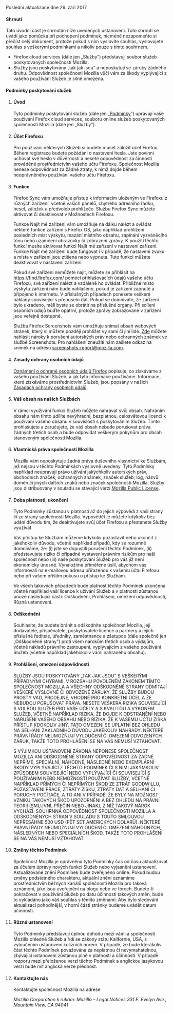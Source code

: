 Poslední aktualizace dne 26. září 2017

#### Shrnutí

Tato úvodní část je shrnutím níže uvedených ustanovení. Toto shrnutí se uvádí jako pomůcka při pochopení podmínek, nicméně nezapomeňte si přečíst celý dokument, protože pokud s ním vyslovíte souhlas, vyslovujete souhlas s veškerými podmínkami a nikoliv pouze s tímto souhrnem.

- Firefox cloud services (dále jen „Služby”) představují soubor služeb poskytovaných společností Mozilla.
- Služby jsou poskytovány „tak jak jsou” a neposkytují se záruky žádného druhu. Odpovědnost společnosti Mozilla vůči vám za škody vyplývající z vašeho používání Služeb je silně omezena.

#### Podmínky poskytování služeb

1. #### Úvod

    Tyto podmínky poskytování služeb (dále jen „<u>Podmínky</u>”) upravují vaše používání Firefox cloud services, souboru online služeb poskytovaných společností Mozilla (dále jen „Služby”).

2. #### Účet Firefoxu

    Pro používání některých Služeb si budete muset založit účet Firefox. Během registrace budete požádáni o nastavení hesla. Jste povinni uchovat své heslo v důvěrnosti a nesete odpovědnost za činnosti prováděné prostřednictvím vašeho účtu Firefoxu. Společnost Mozilla nenese odpovědnost za žádné ztráty, k nimž dojde během neoprávněného používání vašeho účtu Firefoxu.

3. #### Funkce

    Firefox Sync vám umožňuje přístup k informacím uloženým ve Firefoxu z různých zařízení, včetně vašich panelů, chytrého adresního řádku, hesel, záložek a předvoleb prohlížeče. Službu Firefox Sync můžete aktivovat či deaktivovat v Možnostech Firefoxu.

    Funkce Najít mé zařízení vám umožňuje na dálku nalézt a ovládat některé funkce zařízení s Firefox OS, jako například prohlížení posledních míst výskytu, mazání místního obsahu, zapínání vyzváněcího tónu nebo uzamčení obrazovky či zobrazení zprávy. K použití těchto funkcí musíte aktivovat funkci Najít mé zařízení v nastavení zařízení. Funkce Najít mé zařízení bude fungovat i v případě, že nastavení zvuku a místa v zařízení jsou ztišena nebo vypnuta. Tuto funkci můžete deaktivovat v nastavení zařízení.

    Pokud své zařízení nemůžete najít, můžete se přihlásit na https://find.firefox.com/ pomocí přihlašovacích údajů vašeho účtu Firefoxu, své zařízení nalézt a vzdáleně ho ovládat. Přibližné místo výskytu zařízení nám bude nahlášeno, pokud je zařízení zapnuté a připojeno k internetu. V příslušných případech ponesete veškeré náklady související s přenosem dat. Pokud se domníváte, že zařízení bylo ukradeno, měli byste se obrátit na příslušné orgány. Při sdílení osobních údajů buďte opatrní, protože zprávy zobrazované v zařízení jsou veřejně dostupné.

    Služba Firefox Screenshots vám umožňuje snímat obsah webových stránek, který si můžete později prohlížet vy sami či jiní lidé. [Zde](https://www.mozilla.org/about/legal/report-infringement/) můžete nahlásit nároky k porušení autorských práv nebo ochranných známek ve službě Screenshots. Pro nahlášení zneužití nám zašlete odkaz na snímek na adresu screenshots-report@mozilla.com.

4. #### Zásady ochrany osobních údajů

    [Oznámení o ochraně osobních údajů Firefox](https://www.mozilla.org/privacy/firefox/) popisuje, co získáváme z vašeho používání Služeb, a jak tyto informace používáme. Informace, které získáváme prostřednictvím Služeb, jsou popsány v našich [Zásadách ochrany osobních údajů](https://www.mozilla.org/privacy/).

5. #### Váš obsah na našich Službách

    V rámci využívání funkcí Služeb můžete nahrávat svůj obsah. Nahráním obsahu nám tímto udílíte nevýhradní, bezplatnou, celosvětovou licenci k používání vašeho obsahu v souvislosti s poskytováním Služeb. Tímto prohlašujete a zaručujete, že váš obsah nebude porušovat práva žádných třetích osob a bude odpovídat veškerým pokynům pro obsah stanoveným společností Mozilla.

6. #### Vlastnická práva společnosti Mozilla

    Mozilla vám neposkytuje žádná práva duševního vlastnictví ke Službám, jež nejsou v těchto Podmínkách výslovně uvedeny. Tyto Podmínky například neupravují právo užívání jakýchkoliv autorských práv, obchodních značek, ochranných známek, značek služeb, log, názvů domén či jiných dalších znaků nebo značek společnosti Mozilla. Služby jsou distribuovány v souladu se stávající verzí [Mozilla Public License](https://www.mozilla.org/MPL/).

7. #### Doba platnosti, ukončení

    Tyto Podmínky zůstanou v platnosti až do jejich výpovědi z vaší strany či ze strany společnosti Mozilla. Vypovědět je můžete kdykoliv bez udání důvodu tím, že deaktivujete svůj účet Firefoxu a přestanete Služby využívat.

    Váš přístup ke Službám můžeme kdykoliv pozastavit nebo ukončit z jakéhokoliv důvodu, včetně například případů, kdy se rozumně domníváme, že: (i) jste se dopustili porušení těchto Podmínek, (ii) představujete riziko či případné vystavení právním rizikům pro naši společnost nebo (iii) naše poskytování Služeb pro vás již není ekonomicky únosné. Vynaložíme přiměřené úsilí, abychom vás informovali na e-mailovou adresu přiřazenou k vašemu účtu Firefoxu nebo při vašem příštím pokusu o přístup ke Službám.

    Ve všech takových případech bude platnost těchto Podmínek ukončena včetně například vaší licence k užívání Služeb a v platnosti zůstanou pouze následující části: Odškodnění, Prohlášení, omezení odpovědnosti, Různá ustanovení.

8. #### Odškodnění

    Souhlasíte, že budete bránit a odškodníte společnost Mozilla, její dodavatele, přispěvatele, poskytovatele licence a partnery a jejich příslušné ředitele, úředníky, zaměstnance a zástupce (dále společně jen „Odškodněné strany”) proti všem nárokům třetích osob a výdajům, včetně nákladů právního zastoupení, vyplývajícím z vašeho používání Služeb (včetně například jakéhokoliv vámi nahraného obsahu).

9. #### Prohlášení, omezení odpovědnosti

    SLUŽBY JSOU POSKYTOVÁNY „TAK JAK JSOU” S VEŠKERÝMI PŘÍPADNÝMI CHYBAMI. V ROZSAHU POVOLENÉM ZÁKONEM TÍMTO SPOLEČNOST MOZILLA A VŠECHNY ODŠKODNĚNÉ STRANY ODMÍTAJÍ VEŠKERÉ VÝSLOVNÉ ČI ODVOZENÉ ZÁRUKY, ŽE SLUŽBY BUDOU PROSTY VAD, PRODEJNÉ, VHODNÉ PRO KONKRÉTNÍ ÚČEL A ŽE NEBUDOU PORUŠOVAT PRÁVA. NESETE VEŠKERÁ RIZIKA SOUVISEJÍCÍ S VOLBOU SLUŽEB PRO VAŠE ÚČELY A S KVALITOU A VÝKONEM SLUŽEB, VČETNĚ NAPŘÍKLAD RIZIKA, ŽE DOJDE K ODSTRANĚNÍ NEBO NARUŠENÍ VAŠEHO OBSAHU NEBO RIZIKA, ŽE K VAŠEMU ÚČTU ZÍSKÁ PŘÍSTUP KDOKOLIV JINÝ. TATO OMEZENÍ SE UPLATNÍ BEZ OHLEDU NA SELHÁNÍ ZÁKLADNÍHO DŮVODU JAKÉKOLIV NÁHRADY. NĚKTERÉ PRÁVNÍ ŘÁDY NEUMOŽŇUJÍ VYLOUČENÍ ČI OMEZENÍ ODVOZENÝCH ZÁRUK, TAKŽE TOTO PROHLÁŠENÍ SE NA VÁS NEMUSÍ VZTAHOVAT.

    S VÝJIMKOU USTANOVENÍ ZÁKONA NEPONESE SPOLEČNOST MOZILLA ANI ODŠKODNĚNÉ STRANY ODPOVĚDNOST ZA ŽÁDNÉ NEPŘÍMÉ, SPECIÁLNÍ, NÁHODNÉ, NÁSLEDNÉ NEBO EXEMPLÁRNÍ ŠKODY VYPLÝVAJÍCÍ Z TĚCHTO PODMÍNEK ČI S NIMI JAKÝMKOLIV ZPŮSOBEM SOUVISEJÍCÍ NEBO VYPLÝVAJÍCÍ ČI SOUVISEJÍCÍ S POUŽÍVÁNÍM NEBO NEMOŽNOSTÍ POUŽÍVAT SLUŽBY, VČETNĚ NAPŘÍKLAD PŘÍMÝCH ČI NEPŘÍMÝCH ŠKOD ZE ZTRÁT GOODWILLU, POZASTAVENÍ PRÁCE, ZTRÁTY ZISKU, ZTRÁTY DAT A SELHÁNÍ ČI PORUCHY POČÍTAČE, A TO ANI V PŘÍPADĚ, ŽE BYLY NA MOŽNOST VZNIKU TAKOVÝCH ŠKOD UPOZORNĚNI A BEZ OHLEDU NA PRÁVNÍ TEORII (SMLUVNÍ, PŘEČIN NEBO JINAK), Z NÍŽ TAKOVÝ NÁROK VYCHÁZÍ. SOUHRNNÁ ODPOVĚDNOST SPOLEČNOSTI MOZILLA A ODŠKODNĚNÝCH STRAN V SOULADU S TOUTO SMLOUVOU NEPŘESÁHNE 500 USD (PĚT SET AMERICKÝCH DOLARŮ). NĚKTERÉ PRÁVNÍ ŘÁDY NEUMOŽŇUJÍ VYLOUČENÍ ČI OMEZENÍ NÁHODNÝCH, NÁSLEDNÝCH NEBO SPECIÁLNÍCH ŠKOD, TAKŽE TOTO PROHLÁŠENÍ SE NA VÁS NEMUSÍ VZTAHOVAT.

10. #### Změny těchto Podmínek

    Společnost Mozilla je oprávněna tyto Podmínky čas od času aktualizovat za účelem úpravy nových funkcí Služeb nebo vyjasnění ustanovení. Aktualizované znění Podmínek bude zveřejněno online. Pokud budou změny podstatného charakteru, aktuální znění oznámíme prostřednictvím běžných kanálů společnosti Mozilla pro taková oznámení, jako jsou uveřejnění na blogu nebo ve fórech. Budete-li pokračovat v používání Služeb po datu účinnosti takových změn, bude to vykládáno jako váš souhlas s těmito změnami. Aby bylo sledování aktualizací pohodlnější, v horní části stránky budeme uvádět datum účinnosti.

11. #### Různá ustanovení

    Tyto Podmínky představují úplnou dohodu mezi vámi a společností Mozilla ohledně Služeb a řídí se zákony státu Kalifornie, USA, s vyloučením ustanovení kolizních norem. V případě, že bude kterákoliv část těchto Podmínek považována za neplatnou či nevymahatelnou, zbývající ustanovení zůstanou plně v platnosti a účinnosti. V případě rozporu mezi přeloženou verzí těchto Podmínek a anglickou jazykovou verzí bude mít anglická verze přednost.

12. #### Kontaktujte nás

    Kontaktujte společnost Mozilla na adrese

    <address>
      Mozilla Corporation
      k rukám: Mozilla – Legal Notices
      331 E. Evelyn Ave.,
      Mountain View, CA 94041
    </address>
